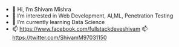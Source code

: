 - 👋 Hi, I’m Shivam Mishra
- 👀 I’m interested in Web Development, AI,ML, Penetration Testing 
- 🌱 I’m currently learning Data Science
- 📫 https://www.facebook.com/fullstackdeveshivam
 📫 https://twitter.com/ShivamM97031150
<!---
shivamm620/shivamm620 is a ✨ special ✨ repository because its `README.md` (this file) appears on your GitHub profile.
You can click the Preview link to take a look at your changes.
--->
